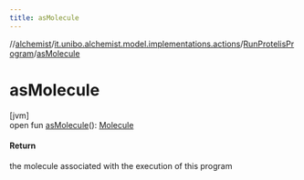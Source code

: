 ```yaml
---
title: asMolecule
---
```

//[alchemist](../../../index.html)/[it.unibo.alchemist.model.implementations.actions](../index.html)/[RunProtelisProgram](index.html)/[asMolecule](as-molecule.html)



# asMolecule



[jvm]\
open fun [asMolecule](as-molecule.html)(): [Molecule](../../it.unibo.alchemist.model.interfaces/-molecule/index.html)



#### Return



the molecule associated with the execution of this program




